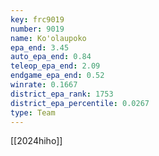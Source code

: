 ```yaml
---
key: frc9019
number: 9019
name: Ko'olaupoko
epa_end: 3.45
auto_epa_end: 0.84
teleop_epa_end: 2.09
endgame_epa_end: 0.52
winrate: 0.1667
district_epa_rank: 1753
district_epa_percentile: 0.0267
type: Team
---
```

[[2024hiho]]
